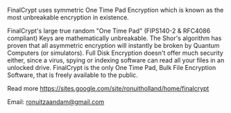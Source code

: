 FinalCrypt uses symmetric One Time Pad Encryption which is known as the most unbreakable encryption in existence.

FinalCrypt's large true random "One Time Pad" (FIPS140-2 & RFC4086 compliant) Keys are mathematically unbreakable.
The Shor's algorithm has proven that all asymmetric encryption will instantly be broken by Quantum Computers (or simulators).
Full Disk Encryption doesn't offer much security either, since a virus, spying or indexing software can read all your files in an unlocked drive.
FinalCrypt is the only One Time Pad, Bulk File Encryption Software, that is freely available to the public.

Read more https://sites.google.com/site/ronuitholland/home/finalcrypt

Email: ronuitzaandam@gmail.com
